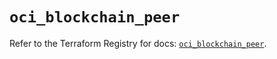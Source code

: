 # `oci_blockchain_peer`

Refer to the Terraform Registry for docs: [`oci_blockchain_peer`](https://registry.terraform.io/providers/oracle/oci/7.19.0/docs/resources/blockchain_peer).

